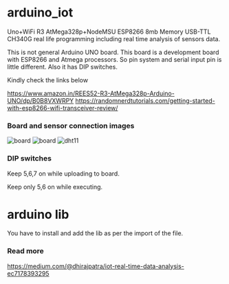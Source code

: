 # arduino_iot

Uno+WiFi R3 AtMega328p+NodeMSU ESP8266 8mb Memory USB-TTL CH340G real life programming including real time analysis of sensors data.

This is not general Arduino UNO board. This board is a development board with ESP8266 and Atmega processors. So pin system and serial input pin is little different. Also it has DIP switches.

Kindly check the links below

https://www.amazon.in/REES52-R3-AtMega328p-Arduino-UNO/dp/B0B8VXWRPY
https://randomnerdtutorials.com/getting-started-with-esp8266-wifi-transceiver-review/


### Board and sensor connection images

![board](https://github.com/dhirajpatra/arduino_iot/blob/main/img1.jpg)
![board](https://github.com/dhirajpatra/arduino_iot/blob/main/img2.jpg)
![dht11](https://github.com/dhirajpatra/arduino_iot/blob/main/img3.jpg)


### DIP switches

Keep 5,6,7 on while uploading to board.

Keep only 5,6 on while executing.

# arduino lib

You have to install and add the lib as per the import of the file.


### Read more

https://medium.com/@dhirajpatra/iot-real-time-data-analysis-ec7178393295



